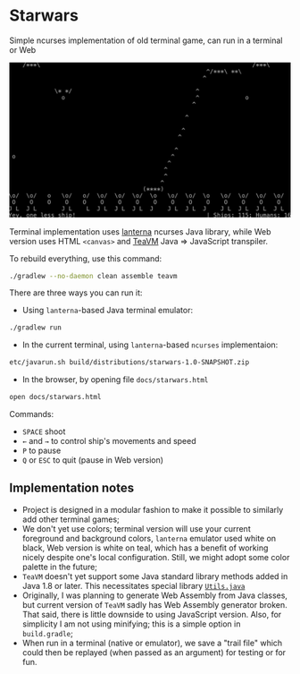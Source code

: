 # Starwars
Simple ncurses implementation of old terminal game, can run in a terminal or Web

![Starwars screenshot](https://github.com/kign/starwars/blob/master/etc/Starwars-80x24.png?raw=true "Starwars screenshot" )

Terminal implementation uses [lanterna](https://github.com/mabe02/lanterna/blob/master/docs/contents.md) ncurses Java
library, while Web version uses HTML `<canvas>` and [TeaVM](http://teavm.org/) Java => JavaScript transpiler. 

To rebuild everything, use this command:

```bash
./gradlew --no-daemon clean assemble teavm
```

There are three ways you can run it:

 * Using `lanterna`-based Java terminal emulator:

```bash
./gradlew run
```

 * In the current terminal, using `lanterna`-based `ncurses` implementaion:

```bash
etc/javarun.sh build/distributions/starwars-1.0-SNAPSHOT.zip
```

 * In the browser, by opening file `docs/starwars.html`

```bash
open docs/starwars.html
```
Commands:

 * `SPACE` shoot
 * `←` and `→` to control ship's movements and speed
 * `P` to pause
 * `Q` or `ESC` to quit (pause in Web version)

## Implementation notes

 * Project is designed in a modular fashion to make it possible to similarly add other terminal games;
 * We don't yet use colors; terminal version will use your current foreground and background colors, `lanterna` emulator used white on black, Web version is white on
   teal, which has a benefit of working nicely despite one's local configuration. Still, we might adopt some color palette in the future;
 * `TeaVM` doesn't yet support some Java standard library methods added in Java 1.8 or later. This necessitates special library [`Utils.java`](https://github.com/kign/starwars/blob/master/src/main/java/net/inet_lab/terminal_games/common/Utils.java)
 * Originally, I was planning to generate Web Assembly from Java classes, but current version of `TeaVM` sadly has Web Assembly generator broken. That said, there is little downside to using JavaScript version. Also, for simplicity I am not using
   minifying; this is a simple option in `build.gradle`;
 * When run in a terminal (native or emulator), we save a "trail file" which could then be replayed (when passed as an argument) for testing or for fun.